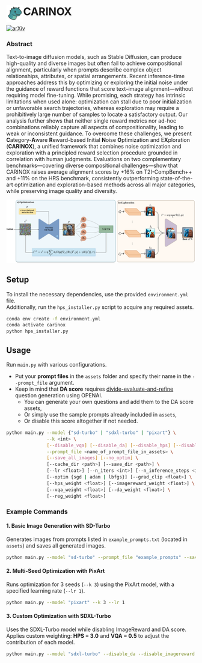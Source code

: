 # <img align="left" src="docs/static/images/carinox-icon-fc.png" width="45"> **CARINOX**


<!-- __Authors__:  -->

[![arXiv](https://img.shields.io/badge/arXiv-Paper-red.svg)](#)


### Abstract
Text-to-image diffusion models, such as Stable Diffusion, can produce high-quality and diverse images but often fail to achieve compositional alignment, particularly when prompts describe complex object relationships, attributes, or spatial arrangements. Recent inference-time approaches address this by optimizing or exploring the initial noise under the guidance of reward functions that score text–image alignment—without requiring model fine-tuning. While promising, each strategy has intrinsic limitations when used alone: optimization can stall due to poor initialization or unfavorable search trajectories, whereas exploration may require a prohibitively large number of samples to locate a satisfactory output. Our analysis further shows that neither single reward metrics nor ad-hoc combinations reliably capture all aspects of compositionality, leading to weak or inconsistent guidance. To overcome these challenges, we present <strong>C</strong>ategory-<strong>A</strong>ware <strong>R</strong>eward-based <strong>I</strong>nitial <strong>N</strong>oise <strong>O</strong>ptimization and E<strong>X</strong>ploration (<strong>CARINOX</strong>), a unified framework that combines noise optimization and exploration with a principled reward selection procedure grounded in correlation with human judgments. Evaluations on two complementary benchmarks—covering diverse compositional challenges—show that CARINOX raises average alignment scores by +16% on T2I-CompBench++ and +11% on the HRS benchmark, consistently outperforming state-of-the-art optimization and exploration-based methods across all major categories, while preserving image quality and diversity.

![](docs/static/images/method.png "Pipeline for CARIOX")
## **Setup**
To install the necessary dependencies, use the provided `environment.yml` file.  
Additionally, run the `hps_installer.py` script to acquire any required assets.

```bash
conda env create -f environment.yml
conda activate carinox
python hps_installer.py
```

## **Usage**
Run `main.py` with various configurations.  

- Put your **prompt files** in the `assets` folder and specify their name in the `--prompt_file` argument.  
- Keep in mind that **DA score** requires [divide-evaluate-and-refine](https://1jsingh.github.io/divide-evaluate-and-refine) question generation using OPENAI.  
  - You can generate your own questions and add them to the DA score assets,  
  - Or simply use the sample prompts already included in `assets`,  
  - Or disable this score altogether if not needed.

```bash
python main.py --model {"sd-turbo" | "sdxl-turbo" | "pixart"} \
               --k <int> \
               [--disable_vqa] [--disable_da] [--disable_hps] [--disable_imagereward] \
               --prompt_file <name_of_prompt_file_in_assets> \
               [--save_all_images] [--no_optim] \
               [--cache_dir <path>] [--save_dir <path>] \
               [--lr <float>] [--n_iters <int>] [--n_inference_steps <int>] \
               [--optim {sgd | adam | lbfgs}] [--grad_clip <float>] \
               [--hps_weight <float>] [--imagereward_weight <float>] \
               [--vqa_weight <float>] [--da_weight <float>] \
               [--reg_weight <float>]
```

### **Example Commands**

#### 1. Basic Image Generation with SD-Turbo
Generates images from prompts listed in `example_prompts.txt` (located in `assets`) and saves all generated images.
```bash
python main.py --model "sd-turbo" --prompt_file "example_prompts" --save_all_images
```

#### 2. Multi-Seed Optimization with PixArt
Runs optimization for 3 seeds (`--k 3`) using the PixArt model, with a specified learning rate (`--lr 1`).
```bash
python main.py --model "pixart" --k 3 --lr 1
```

#### 3. Custom Optimization with SDXL-Turbo
Uses the SDXL-Turbo model while disabling ImageReward and DA score.  
Applies custom weighting: **HPS = 3.0** and **VQA = 0.5** to adjust the contribution of each model.
```bash
python main.py --model "sdxl-turbo" --disable_da --disable_imagereward --hps_weight 3.0 --vqa_weight 0.5
```


